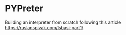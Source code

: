 # PYPreter
Building an interpreter from scratch following this article https://ruslanspivak.com/lsbasi-part1/
